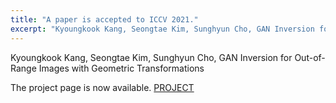 ```yaml
---
title: "A paper is accepted to ICCV 2021."
excerpt: "Kyoungkook Kang, Seongtae Kim, Sunghyun Cho, GAN Inversion for Out-of-Range Images with Geometric Transformations"
---
```


Kyoungkook Kang, Seongtae Kim, Sunghyun Cho, GAN Inversion for Out-of-Range Images with Geometric Transformations

The project page is now available. [PROJECT](/publication/ICCV_2021_BDInvert/)